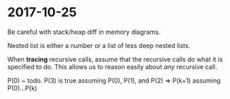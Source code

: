# 2017-10-25
Be careful with stack/heap diff in memory diagrams.

Nested list is either a number or a list of less deep nested lists.


When **tracing** recursive calls, assume that the recursive calls do what it is specified to do. This allows us to reason easily about *any* recursive call.

P(0) ~ todo.
P(3) is true assuming P(0), P(1), and P(2) => P(k+1) assuming P(0)...P(k)
